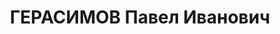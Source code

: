 ---
title: ГЕРАСИМОВ Павел Иванович
description: '1903 р., м. Щигри Курської обл., росіянин, з робітників, чл. ВКП(б),
  освіта вища, директор Дніпропетровського гірничогоінституту.

  13.01.1938 р.звинувачений у належності до к/рев. організації, розстріляний 14.01.1938
  р.

  Реабілітований 15.12.1956 р.'
---